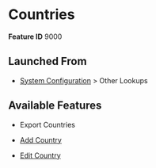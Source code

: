 # Countries

**Feature ID** 9000

## Launched From

- [System Configuration](System%20Configuration.md) > Other Lookups

## Available Features

- Export Countries

- [Add Country](Add%20Country.md)

- [Edit Country](Edit%20Country.md)




































































